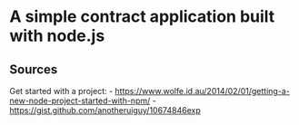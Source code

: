 # A simple contract application built with node.js #

## Sources ##

Get started with a project: 
	- https://www.wolfe.id.au/2014/02/01/getting-a-new-node-project-started-with-npm/
	- https://gist.github.com/anotheruiguy/10674846exp

